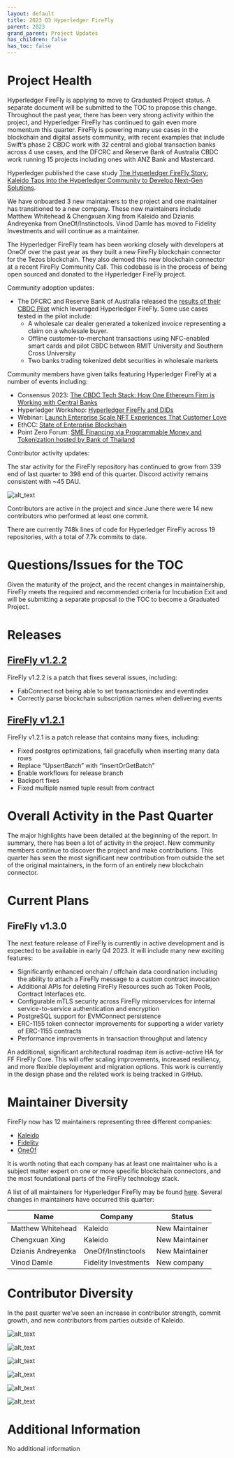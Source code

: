 ```yaml
---
layout: default
title: 2023 Q3 Hyperledger FireFly
parent: 2023
grand_parent: Project Updates
has_children: false
has_toc: false
---
```


# Project Health

Hyperledger FireFly is applying to move to Graduated Project status. A separate document will be submitted to the TOC to propose this change. Throughout the past year, there has been very strong activity within the project, and Hyperledger FireFly has continued to gain even more momentum this quarter. FireFly is powering many use cases in the blockchain and digital assets community, with recent examples that include Swift’s phase 2 CBDC work with 32 central and global transaction banks across 4 use cases, and the DFCRC and Reserve Bank of Australia CBDC work running 15 projects including ones with ANZ Bank and Mastercard.

Hyperledger published the case study [The Hyperledger FireFly Story: Kaleido Taps into the Hyperledger Community to Develop Next-Gen Solutions](https://media.licdn.com/dms/document/media/D561FAQFHEjkdNUvJEg/feedshare-document-pdf-analyzed/0/1692713935821?e=1694044800&v=beta&t=KLpydg2_L7VbFMuSJpm3OsnKUJbxw3Q6dDzto_UPFGE).

We have onboarded 3 new maintainers to the project and one maintainer has transitioned to a new company. These new maintainers include Matthew Whitehead & Chengxuan Xing from Kaleido and Dzianis Andreyenka from OneOf/Instinctools. Vinod Damle has moved to Fidelity Investments and will continue as a maintainer.

The Hyperledger FireFly team has been working closely with developers at OneOf over the past year as they built a new FireFly blockchain connector for the Tezos blockchain. They also demoed this new blockchain connector at a recent FireFly Community Call. This codebase is in the process of being open sourced and donated to the Hyperledger FireFly project.

Community adoption updates:

- The DFCRC and Reserve Bank of Australia released the [results of their CBDC Pilot](https://www.rba.gov.au/payments-and-infrastructure/central-bank-digital-currency/pdf/australian-cbdc-pilot-for-digital-finance-innovation-project-report.pdf) which leveraged Hyperledger FireFly. Some use cases tested in the pilot include:
  - A wholesale car dealer generated a tokenized invoice representing a claim on a wholesale buyer.
  - Offline customer-to-merchant transactions using NFC-enabled smart cards and pilot CBDC between RMIT University and Southern Cross University
  - Two banks trading tokenized debt securities in wholesale markets

Community members have given talks featuring Hyperledger FireFly at a number of events including:

- Consensus 2023: [The CBDC Tech Stack: How One Ethereum Firm is Working with Central Banks](https://www.youtube.com/watch?v=L1MeqCRfQDw&ab_channel=Kaleido)
- Hyperledger Workshop: [Hyperledger FireFly and DIDs](https://www.youtube.com/watch?v=ICp6AX9zsW8&ab_channel=HyperledgerFoundation)
- Webinar: [Launch Enterprise Scale NFT Experiences That Customer Love](https://www.youtube.com/watch?v=YrrSp2SKcfQ&ab_channel=Kaleido)
- EthCC: [State of Enterprise Blockchain](https://www.youtube.com/watch?v=1XruoWm9cF4)
- Point Zero Forum: [SME Financing via Programmable Money and Tokenization hosted by Bank of Thailand](https://www.pointzeroforum.com/insights/sme%20financing%20via%20programmable%20money%20and%20tokenisation?hsLang=en)

Contributor activity updates:

The star activity for the FireFly repository has continued to grow from 339 end of last quarter to 398 end of this quarter. Discord activity remains consistent with ~45 DAU.

![alt_text](images/HLFF_2023_Q3_image1.png "image_tooltip")

Contributors are active in the project and since June there were 14 new contributors who performed at least one commit.

There are currently 748k lines of code for Hyperledger FireFly across 19 repositories, with a total of 7.7k commits to date.

# Questions/Issues for the TOC

Given the maturity of the project, and the recent changes in maintainership, FireFly meets the required and recommended criteria for Incubation Exit and will be submitting a separate proposal to the TOC to become a Graduated Project.

# Releases

## [FireFly v1.2.2](https://github.com/hyperledger/firefly/releases/tag/v1.2.2)

FireFly v1.2.2 is a patch that fixes several issues, including:

- FabConnect not being able to set transactionindex and eventindex
- Correctly parse blockchain subscription names when delivering events

## [FireFly v1.2.1](https://github.com/hyperledger/firefly/releases/tag/v1.2.1)

FireFly v1.2.1 is a patch release that contains many fixes, including:

- Fixed postgres optimizations, fail gracefully when inserting many data rows
- Replace “UpsertBatch” with “InsertOrGetBatch”
- Enable workflows for release branch
- Backport fixes
- Fixed multiple named tuple result from contract

# Overall Activity in the Past Quarter

The major highlights have been detailed at the beginning of the report. In summary, there has been a lot of activity in the project. New community members continue to discover the project and make contributions. This quarter has seen the most significant new contribution from outside the set of the original maintainers, in the form of an entirely new blockchain connector.

# Current Plans

## FireFly v1.3.0

The next feature release of FireFly is currently in active development and is expected to be available in early Q4 2023. It will include many new exciting features:

- Significantly enhanced onchain / offchain data coordination including the ability to attach a FireFly message to a custom contract invocation
- Additional APIs for deleting FireFly Resources such as Token Pools, Contract Interfaces etc.
- Configurable mTLS security across FireFly microservices for internal service-to-service authentication and encryption
- PostgreSQL support for EVMConnect persistence
- ERC-1155 token connector improvements for supporting a wider variety of ERC-1155 contracts
- Performance improvements in transaction throughput and latency

An additional, significant architectural roadmap item is active-active HA for FF FireFly Core. This will offer scaling improvements, increased resiliency, and more flexible deployment and migration options. This work is currently in the design phase and the related work is being tracked in GitHub.

# Maintainer Diversity

FireFly now has 12 maintainers representing three different companies:

- [Kaleido](https://kaleido.io/)
- [Fidelity](https://www.fidelity.com/)
- [OneOf](https://www.oneof.com/)

It is worth noting that each company has at least one maintainer who is a subject matter expert on one or more specific blockchain connectors, and the most foundational parts of the FireFly technology stack.

A list of all maintainers for Hyperledger FireFly may be found [here](https://wiki.hyperledger.org/display/FIR/Maintainers). Several changes in maintainers have occurred this quarter:

| Name               | Company              | Status         |
| ------------------ | -------------------- | -------------- |
| Matthew Whitehead  | Kaleido              | New Maintainer |
| Chengxuan Xing     | Kaleido              | New Maintainer |
| Dzianis Andreyenka | OneOf/Instinctools   | New Maintainer |
| Vinod Damle        | Fidelity Investments | New company    |

# Contributor Diversity

In the past quarter we’ve seen an increase in contributor strength, commit growth, and new contributors from parties outside of Kaleido.

![alt_text](images/HLFF_2023_Q3_image2.png "image_tooltip")

![alt_text](images/HLFF_2023_Q3_image3.png "image_tooltip")

![alt_text](images/HLFF_2023_Q3_image4.png "image_tooltip")

![alt_text](images/HLFF_2023_Q3_image5.png "image_tooltip")

![alt_text](images/HLFF_2023_Q3_image6.png "image_tooltip")

![alt_text](images/HLFF_2023_Q3_image7.png "image_tooltip")

# Additional Information

No additional information
